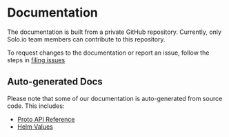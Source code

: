 # Documentation

The documentation is built from a private GitHub repository. Currently, only Solo.io team members can contribute to this repository. 

To request changes to the documentation or report an issue, follow the steps in [filing issues](/devel/contributing/issues.md)

## Auto-generated Docs
Please note that some of our documentation is auto-generated from source code. This includes:
- [Proto API Reference](https://docs.solo.io/gloo-edge/latest/reference/api/)
- [Helm Values](https://docs.solo.io/gloo-edge/latest/reference/helm_chart_values/)
